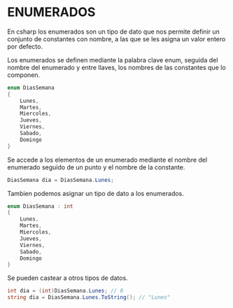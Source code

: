 ENUMERADOS
==========

En csharp los enumerados son un tipo de dato que nos permite definir un conjunto de constantes con nombre, a las que se les asigna un valor entero por defecto.

Los enumerados se definen mediante la palabra clave enum, seguida del nombre del enumerado y entre llaves, los nombres de las constantes que lo componen.

```csharp
enum DiasSemana
{
    Lunes,
    Martes,
    Miercoles,
    Jueves,
    Viernes,
    Sabado,
    Domingo
}
```

Se accede a los elementos de un enumerado mediante el nombre del enumerado seguido de un punto y el nombre de la constante.

```csharp
DiasSemana dia = DiasSemana.Lunes;
```


Tambien podemos asignar un tipo de dato a los enumerados.

```csharp
enum DiasSemana : int
{
    Lunes,
    Martes,
    Miercoles,
    Jueves,
    Viernes,
    Sabado,
    Domingo
}
```


Se pueden castear a otros tipos de datos.

```csharp
int dia = (int)DiasSemana.Lunes; // 0
string dia = DiasSemana.Lunes.ToString(); // "Lunes"
```

